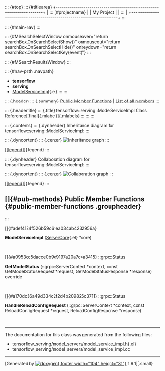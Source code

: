 ::: {#top}
::: {#titlearea}
+-----------------------------------------------------------------------+
| ::: {#projectname}                                                    |
| My Project                                                            |
| :::                                                                   |
+-----------------------------------------------------------------------+
:::

::: {#main-nav}
:::

::: {#MSearchSelectWindow onmouseover="return searchBox.OnSearchSelectShow()" onmouseout="return searchBox.OnSearchSelectHide()" onkeydown="return searchBox.OnSearchSelectKey(event)"}
:::

::: {#MSearchResultsWindow}
:::

::: {#nav-path .navpath}
-   **tensorflow**
-   **serving**
-   [ModelServiceImpl](classtensorflow_1_1serving_1_1ModelServiceImpl.html){.el}
:::
:::

::: {.header}
::: {.summary}
[Public Member Functions](#pub-methods) \| [List of all
members](classtensorflow_1_1serving_1_1ModelServiceImpl-members.html)
:::

::: {.headertitle}
::: {.title}
tensorflow::serving::ModelServiceImpl Class
Reference[[final]{.mlabel}]{.mlabels}
:::
:::
:::

::: {.contents}
::: {.dynheader}
Inheritance diagram for tensorflow::serving::ModelServiceImpl:
:::

::: {.dyncontent}
::: {.center}
![Inheritance
graph](classtensorflow_1_1serving_1_1ModelServiceImpl__inherit__graph.png)
:::

[\[[legend](graph_legend.html)\]]{.legend}
:::

::: {.dynheader}
Collaboration diagram for tensorflow::serving::ModelServiceImpl:
:::

::: {.dyncontent}
::: {.center}
![Collaboration
graph](classtensorflow_1_1serving_1_1ModelServiceImpl__coll__graph.png)
:::

[\[[legend](graph_legend.html)\]]{.legend}
:::

[]{#pub-methods} Public Member Functions {#public-member-functions .groupheader}
----------------------------------------
:::

[]{#adef4184f526b59c61ea034ab4232956a}  

**ModelServiceImpl**
([ServerCore](classtensorflow_1_1serving_1_1ServerCore.html){.el}
\*core)

 

[]{#a0953cc5dacce0b9e9197a20a7c4a3415} ::grpc::Status 

**GetModelStatus** (::grpc::ServerContext \*context, const
GetModelStatusRequest \*request, GetModelStatusResponse \*response)
override

 

[]{#a170dc36a49d334c2f2d4b209826c3711} ::grpc::Status 

**HandleReloadConfigRequest** (::grpc::ServerContext \*context, const
ReloadConfigRequest \*request, ReloadConfigResponse \*response)

 

------------------------------------------------------------------------

The documentation for this class was generated from the following files:

-   tensorflow\_serving/model\_servers/[model\_service\_impl.h](model__service__impl_8h_source.html){.el}
-   tensorflow\_serving/model\_servers/model\_service\_impl.cc

------------------------------------------------------------------------

[Generated by [![doxygen](doxygen.svg){.footer width="104"
height="31"}](https://www.doxygen.org/index.html) 1.9.1]{.small}
